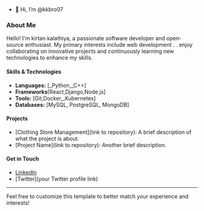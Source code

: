- 👋 Hi, I’m @kkbro07
### About Me

Hello! I'm kirtan kalathiya, a passionate software developer and open-source enthusiast. My primary interests include web development . . enjoy collaborating on innovative projects and continuously learning new technologies to enhance my skills.

#### Skills & Technologies
- **Languages:** [_Python,_C++]
- **Frameworks**[React,Django,Node.js]
- **Tools:** [Git,Docker,_Kubernetes]
- **Databases:** [MySQL, PostgreSQL, MongoDB]

#### Projects
- [Clothing Store Management](link to repository): A brief description of what the project is about.
- [Project Name](link to repository): Another brief description.

#### Get in Touch
- [LinkedIn](https://www.linkedin.com/in/kirtankalathiya?utm_source=share&utm_campaign=share_via&utm_content=profile&utm_medium=android_app)
- [Twitter](your Twitter profile link)

---

Feel free to customize this template to better match your experience and interests!
